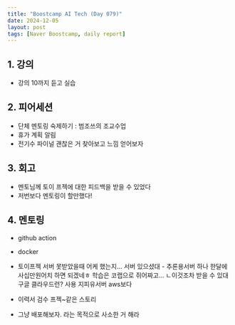 ```yaml
---
title: "Boostcamp AI Tech (Day 079)"
date: 2024-12-05
layout: post
tags: [Naver Boostcamp, daily report]
---
```

## 1. 강의
- 강의 10까지 듣고 실습

## 2. 피어세션
- 단체 멘토링 숙제하기 : 범조쓰의 조교수업
- 휴가 계획 알림
- 전기수 파이널 괜찮은 거 찾아보고 느낌 얻어보자

## 3. 회고
- 멘토님께 토이 프젝에 대한 피드백을 받을 수 있었다
- 저번보다 멘토링이 할만했다!

## 4. 멘토링
- github action
- docker
- 토이프젝 서버 못받았을때 어케 했는지... 서버 있으셨대 - 추론용서버 하나 한달에 사십만원어치 하면 되겠네ㅎ 학습은 코랩으로 쥐어짜고... 
ㄴ이것조차 받을 수 있대
구글 클라우드런? 사용 지피유서버 aws보다

- 이력서 검수 프젝~같은 스토리
- 그냥 배포해보자. 라는 목적으로 사소한 거 해라